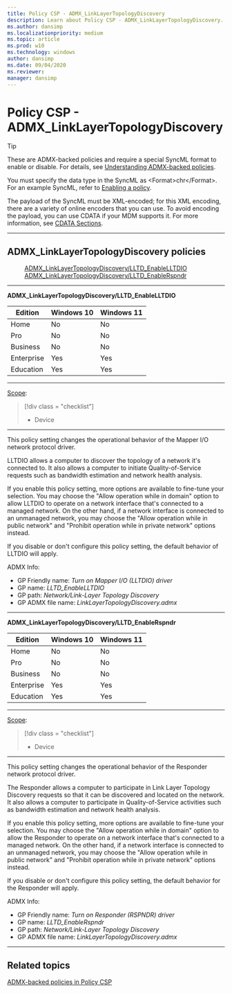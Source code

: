 ```yaml
---
title: Policy CSP - ADMX_LinkLayerTopologyDiscovery
description: Learn about Policy CSP - ADMX_LinkLayerTopologyDiscovery.
ms.author: dansimp
ms.localizationpriority: medium
ms.topic: article
ms.prod: w10
ms.technology: windows
author: dansimp
ms.date: 09/04/2020
ms.reviewer: 
manager: dansimp
---
```


# Policy CSP - ADMX_LinkLayerTopologyDiscovery

>[!TIP]
> These are ADMX-backed policies and require a special SyncML format to enable or disable. For details, see [Understanding ADMX-backed policies](./understanding-admx-backed-policies.md).
> 
> You must specify the data type in the SyncML as &lt;Format&gt;chr&lt;/Format&gt;. For an example SyncML, refer to [Enabling a policy](./understanding-admx-backed-policies.md#enabling-a-policy).
> 
> The payload of the SyncML must be XML-encoded; for this XML encoding, there are a variety of online encoders that you can use. To avoid encoding the payload, you can use CDATA if your MDM supports it. For more information, see [CDATA Sections](http://www.w3.org/TR/REC-xml/#sec-cdata-sect).

<hr/>

<!--Policies-->
## ADMX_LinkLayerTopologyDiscovery policies  

<dl>
  <dd>
    <a href="#admx-linklayertopologydiscovery-lltd-enablelltdio">ADMX_LinkLayerTopologyDiscovery/LLTD_EnableLLTDIO</a>
  </dd>
  <dd>
    <a href="#admx-linklayertopologydiscovery-lltd-enablerspndr">ADMX_LinkLayerTopologyDiscovery/LLTD_EnableRspndr</a>
  </dd>
</dl>


<hr/>

<!--Policy-->
<a href="" id="admx-linklayertopologydiscovery-lltd-enablelltdio"></a>**ADMX_LinkLayerTopologyDiscovery/LLTD_EnableLLTDIO**  

<!--SupportedSKUs-->

|Edition|Windows 10|Windows 11|
|--- |--- |--- |
|Home|No|No|
|Pro|No|No|
|Business|No|No|
|Enterprise|Yes|Yes|
|Education|Yes|Yes|

<!--/SupportedSKUs-->
<hr/>

<!--Scope-->
[Scope](./policy-configuration-service-provider.md#policy-scope):

> [!div class = "checklist"]
> * Device

<hr/>

<!--/Scope-->
<!--Description-->
This policy setting changes the operational behavior of the Mapper I/O network protocol driver.

LLTDIO allows a computer to discover the topology of a network it's connected to. It also allows a computer to initiate Quality-of-Service requests such as bandwidth estimation and network health analysis.

If you enable this policy setting, more options are available to fine-tune your selection. You may choose the "Allow operation while in domain" option to allow LLTDIO to operate on a network interface that's connected to a managed network. On the other hand, if a network interface is connected to an unmanaged network, you may choose the "Allow operation while in public network" and "Prohibit operation while in private network" options instead.

If you disable or don't configure this policy setting, the default behavior of LLTDIO will apply.

<!--/Description-->


<!--ADMXBacked-->
ADMX Info:  
-   GP Friendly name: *Turn on Mapper I/O (LLTDIO) driver*
-   GP name: *LLTD_EnableLLTDIO*
-   GP path: *Network/Link-Layer Topology Discovery*
-   GP ADMX file name: *LinkLayerTopologyDiscovery.admx*

<!--/ADMXBacked-->
<!--/Policy-->
<hr/>

<!--Policy-->
<a href="" id="admx-linklayertopologydiscovery-lltd-enablerspndr"></a>**ADMX_LinkLayerTopologyDiscovery/LLTD_EnableRspndr**  

<!--SupportedSKUs-->

|Edition|Windows 10|Windows 11|
|--- |--- |--- |
|Home|No|No|
|Pro|No|No|
|Business|No|No|
|Enterprise|Yes|Yes|
|Education|Yes|Yes|

<!--/SupportedSKUs-->
<hr/>

<!--Scope-->
[Scope](./policy-configuration-service-provider.md#policy-scope):

> [!div class = "checklist"]
> * Device

<hr/>

<!--/Scope-->
<!--Description-->
This policy setting changes the operational behavior of the Responder network protocol driver.

The Responder allows a computer to participate in Link Layer Topology Discovery requests so that it can be discovered and located on the network. It also allows a computer to participate in Quality-of-Service activities such as bandwidth estimation and network health analysis.

If you enable this policy setting, more options are available to fine-tune your selection. You may choose the "Allow operation while in domain" option to allow the Responder to operate on a network interface that's connected to a managed network. On the other hand, if a network interface is connected to an unmanaged network, you may choose the "Allow operation while in public network" and "Prohibit operation while in private network" options instead.

If you disable or don't configure this policy setting, the default behavior for the Responder will apply.

<!--/Description-->


<!--ADMXBacked-->
ADMX Info:  
-   GP Friendly name: *Turn on Responder (RSPNDR) driver*
-   GP name: *LLTD_EnableRspndr*
-   GP path: *Network/Link-Layer Topology Discovery*
-   GP ADMX file name: *LinkLayerTopologyDiscovery.admx*

<!--/ADMXBacked-->
<!--/Policy-->
<hr/>



<!--/Policies-->

## Related topics

[ADMX-backed policies in Policy CSP](./policies-in-policy-csp-admx-backed.md)